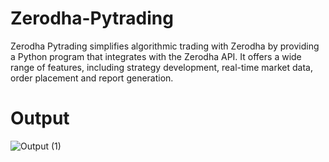 # Zerodha-Pytrading
Zerodha Pytrading simplifies algorithmic trading with Zerodha by providing a Python program that integrates with the Zerodha API. It offers a wide range of features, including strategy development, real-time market data, order placement and report generation.
<br>
# Output
![Output (1)](https://github.com/Shivraj-123/Zerodha-Pytrading/assets/110761368/2ca778e6-bcdb-444e-a1c9-e12681878e9d)

